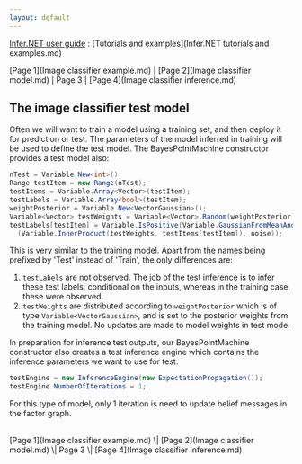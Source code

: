 ```yaml
---
layout: default 
--- 
```

[Infer.NET user guide](index.md) : [Tutorials and examples](Infer.NET tutorials and examples.md)

[Page 1](Image classifier example.md) \| [Page 2](Image classifier model.md) \| Page 3 \| [Page 4](Image classifier inference.md)

## The image classifier test model 

Often we will want to train a model using a training set, and then deploy it for prediction or test. The parameters of the model inferred in training will be used to define the test model. The BayesPointMachine constructor provides a test model also:

```csharp
nTest = Variable.New<int>();  
Range testItem = new Range(nTest);  
testItems = Variable.Array<Vector>(testItem);  
testLabels = Variable.Array<bool>(testItem);  
weightPosterior = Variable.New<VectorGaussian>();  
Variable<Vector> testWeights = Variable<Vector>.Random(weightPosterior);  
testLabels[testItem] = Variable.IsPositive(Variable.GaussianFromMeanAndVariance  
  (Variable.InnerProduct(testWeights, testItems[testItem]), noise));
```

This is very similar to the training model. Apart from the names being prefixed by 'Test' instead of 'Train', the only differences are:

1.  `testLabels` are not observed. The job of the test inference is to infer these test labels, conditional on the inputs, whereas in the training case, these were observed.
2.  `testWeights` are distributed according to `weightPosterior` which is of type `Variable<VectorGaussian>`, and is set to the posterior weights from the training model. No updates are made to model weights in test mode.

In preparation for inference test outputs, our BayesPointMachine constructor also creates a test inference engine which contains the inference parameters we want to use for test:

```csharp
testEngine = new InferenceEngine(new ExpectationPropagation());  
testEngine.NumberOfIterations = 1;
```

For this type of model, only 1 iteration is need to update belief messages in the factor graph.

<br/>
[Page 1](Image classifier example.md) \| [Page 2](Image classifier model.md) \| Page 3 \| [Page 4](Image classifier inference.md)
